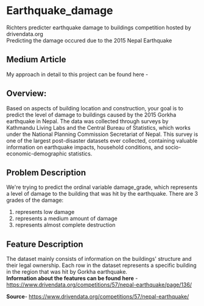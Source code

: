 # Earthquake_damage
Richters predicter earthquake damage to buildings competition hosted by drivendata.org  
Predicting the damage occured due to the 2015 Nepal Earthquake

## Medium Article
My approach in detail to this project can be found here - 


## Overview:
Based on aspects of building location and construction, your goal is to predict the level of damage to buildings caused by the 2015 Gorkha earthquake in Nepal. 
The data was collected through surveys by Kathmandu Living Labs and the Central Bureau of Statistics, which works under the National Planning Commission Secretariat of Nepal. This survey is one of the largest post-disaster datasets ever collected, containing valuable information on earthquake impacts, household conditions, and socio-economic-demographic statistics.

## Problem Description
We're trying to predict the ordinal variable damage_grade, which represents a level of damage to the building that was hit by the earthquake. There are 3 grades of the damage:

1. represents low damage
2. represents a medium amount of damage
3. represents almost complete destruction

## Feature Description
The dataset mainly consists of information on the buildings' structure and their legal ownership. Each row in the dataset represents a specific building in the region that was hit by Gorkha earthquake.  
**Information about the features can be found here** - https://www.drivendata.org/competitions/57/nepal-earthquake/page/136/


**Source**- https://www.drivendata.org/competitions/57/nepal-earthquake/
